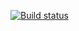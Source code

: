 [![Build status](https://ci.appveyor.com/api/projects/status/358gkb2x00kijbwf?svg=true)](https://ci.appveyor.com/project/MeriAv/ci)